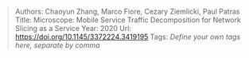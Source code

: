 > Authors: Chaoyun Zhang, Marco Fiore, Cezary Ziemlicki, Paul Patras
> Title: Microscope: Mobile Service Traffic Decomposition for Network Slicing as a Service
> Year: 2020
> Url: https://doi.org/10.1145/3372224.3419195
> Tags: *Define your own tags here, separate by comma*